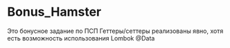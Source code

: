 # Bonus_Hamster
Это бонусное задание по ПСП
Геттеры/сеттеры реализованы явно, хотя есть возможность использования Lombok @Data
